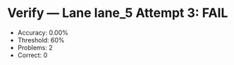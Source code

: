 # Verify — Lane lane_5 Attempt 3: FAIL

- Accuracy: 0.00%
- Threshold: 60%
- Problems: 2
- Correct: 0